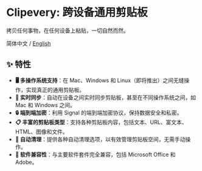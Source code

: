 # Clipevery: 跨设备通用剪贴板

拷贝任何事物，在任何设备上粘贴，一切自然而然。

简体中文 / [English](./README.md)

## ✨ 特性

- **🖥️ 多操作系统支持**：在 Mac、Windows 和 Linux（即将推出）之间无缝操作，实现真正的通用剪贴板。
- **🔄 实时同步**：自动在设备之间实时同步剪贴板，甚至在不同操作系统之间，如 Mac 和 Windows 之间。
- **🔒 端到端加密**：利用 Signal 的端到端加密协议，保持数据安全和私密。
- **📋 丰富的剪贴板类型**：支持各种剪贴板内容，包括文本、URL、富文本、HTML、图像和文件。
- **🧹 自动清理**：提供各种自动清理选项，以有效管理剪贴板空间，无需手动操作。
- **🔌 软件兼容性**：与主要软件套件完全兼容，包括 Microsoft Office 和 Adobe。
